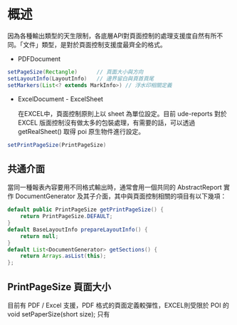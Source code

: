 # 概述

因為各種輸出類型的天生限制，各底層API對頁面控制的處理支援度自然有所不同。「文件」類型，是對於頁面控制支援度最齊全的格式。

* PDFDocument

``` JAVA
setPageSize(Rectangle)      // 頁面大小與方向
setLayoutInfo(LayoutInfo)   // 邊界留白與頁首頁尾
setMarkers(List<? extends MarkInfo>) // 浮水印相關定義
```

* ExcelDocument - ExcelSheet

  在EXCEL中，頁面控制原則上以 sheet 為單位設定。目前 ude-reports 對於 EXCEL 版面控制沒有做太多的包裝處理，有需要的話，可以透過 getRealSheet() 取得 poi 原生物件進行設定。

``` JAVA
setPrintPageSize(PrintPageSize)
```

## 共通介面

當同一種報表內容要用不同格式輸出時，通常會用一個共同的 AbstractReport 實作 DocumentGenerator 及其子介面，其中與頁面控制相關的項目有以下幾項：

``` java
default public PrintPageSize getPrintPageSize() {
    return PrintPageSize.DEFAULT;
}
default BaseLayoutInfo prepareLayoutInfo() {
    return null;
}
default List<DocumentGenerator> getSections() {
    return Arrays.asList(this);
};
```

## PrintPageSize 頁面大小

目前有 PDF / Excel 支援，PDF 格式的頁面定義較彈性，EXCEL則受限於 POI 的 void setPaperSize(short size); 只有






